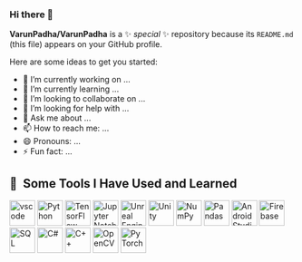 ### Hi there 👋

**VarunPadha/VarunPadha** is a ✨ _special_ ✨ repository because its `README.md` (this file) appears on your GitHub profile.

Here are some ideas to get you started:

- 🔭 I’m currently working on ...
- 🌱 I’m currently learning ...
- 👯 I’m looking to collaborate on ...
- 🤔 I’m looking for help with ...
- 💬 Ask me about ...
- 📫 How to reach me: ...
- 😄 Pronouns: ...
- ⚡ Fun fact: ...


<h2> 🚀 &nbsp;Some Tools I Have Used and Learned</h2>
<p align="left">
<img src="https://cdn.jsdelivr.net/gh/devicons/devicon/icons/vscode/vscode-original.svg" alt="vscode" width="45" height="45"/>
<img src="https://cdn.jsdelivr.net/gh/devicons/devicon/icons/python/python-original.svg" alt="Python" width="45" height="45">
<img src="https://cdn.jsdelivr.net/gh/devicons/devicon/icons/tensorflow/tensorflow-original.svg" alt="TensorFlow" width="45" height="45">
<img src="https://cdn.jsdelivr.net/gh/devicons/devicon/icons/jupyter/jupyter-original-wordmark.svg" alt="Jupyter Notebook" width="45" height="45">
<img src="https://cdn.jsdelivr.net/gh/devicons/devicon/icons/unrealengine/unrealengine-original.svg" alt="Unreal Engine" width="45" height="45">
<img src="https://cdn.jsdelivr.net/gh/devicons/devicon/icons/unity/unity-original-wordmark.svg" alt="Unity" width="45" height="45">
<img src="https://cdn.jsdelivr.net/gh/devicons/devicon/icons/numpy/numpy-original.svg" alt="NumPy" width="45" height="45">
<img src="https://cdn.jsdelivr.net/gh/devicons/devicon/icons/pandas/pandas-original.svg" alt="Pandas" width="45" height="45">
<img src="https://cdn.jsdelivr.net/gh/devicons/devicon/icons/android/android-original.svg" alt="Android Studio" width="45" height="45">
<img src="https://cdn.jsdelivr.net/gh/devicons/devicon/icons/firebase/firebase-plain-wordmark.svg" alt="Firebase" width="45" height="45">
<img src="https://cdn.jsdelivr.net/gh/devicons/devicon/icons/mysql/mysql-original.svg" alt="SQL" width="45" height="45">
<img src="https://cdn.jsdelivr.net/gh/devicons/devicon/icons/csharp/csharp-original.svg" alt="C#" width="45" height="45">
<img src="https://cdn.jsdelivr.net/gh/devicons/devicon/icons/cplusplus/cplusplus-original.svg" alt="C++" width="45" height="45">
<img src="https://cdn.jsdelivr.net/gh/devicons/devicon/icons/opencv/opencv-original.svg" alt="OpenCV" width="45" height="45">
<img src="https://cdn.jsdelivr.net/gh/devicons/devicon/icons/pytorch/pytorch-original.svg" alt="PyTorch" width="45" height="45">





</p>
